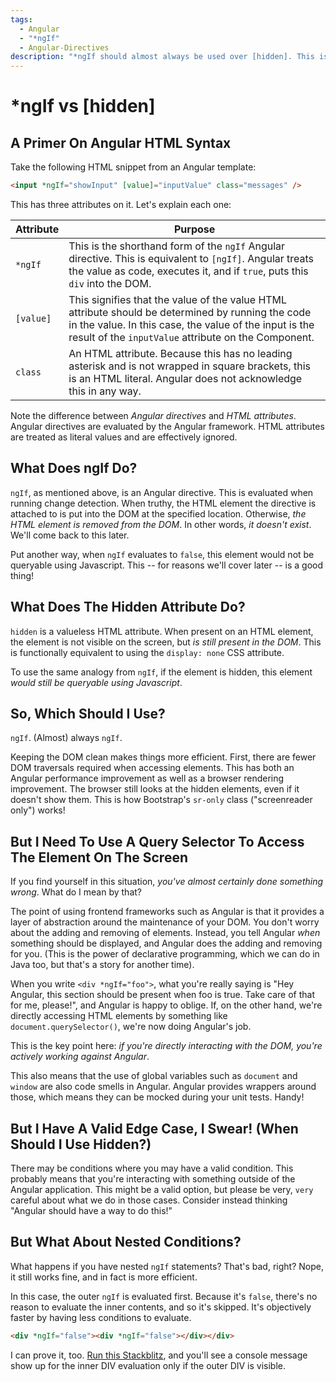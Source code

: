 ```yaml
---
tags:
  - Angular
  - "*ngIf"
  - Angular-Directives
description: "*ngIf should almost always be used over [hidden]. This is why."
---
```


# *ngIf vs [hidden]

## A Primer On Angular HTML Syntax

Take the following HTML snippet from an Angular template:

```html
<input *ngIf="showInput" [value]="inputValue" class="messages" />
```

This has three attributes on it. Let's explain each one:

| Attribute | Purpose                                                                                                                                                                                                             |
| --------- | ------------------------------------------------------------------------------------------------------------------------------------------------------------------------------------------------------------------- |
| `*ngIf`   | This is the shorthand form of the `ngIf` Angular directive. This is equivalent to `[ngIf]`. Angular treats the value as code, executes it, and if `true`, puts this `div` into the DOM.                             |
| `[value]` | This signifies that the value of the value HTML attribute should be determined by running the code in the value. In this case, the value of the input is the result of the `inputValue` attribute on the Component. |
| `class`   | An HTML attribute. Because this has no leading asterisk and is not wrapped in square brackets, this is an HTML literal. Angular does not acknowledge this in any way.                                               |

Note the difference between _Angular directives_ and _HTML attributes_. Angular
directives are evaluated by the Angular framework. HTML attributes are treated
as literal values and are effectively ignored.

## What Does ngIf Do?

`ngIf`, as mentioned above, is an Angular directive. This is evaluated when
running change detection. When truthy, the HTML element the directive is
attached to is put into the DOM at the specified location. Otherwise, _the HTML
element is removed from the DOM_. In other words, _it doesn't exist_. We'll come
back to this later.

Put another way, when `ngIf` evaluates to `false`, this element would not be
queryable using Javascript. This -- for reasons we'll cover later -- is a good
thing!

## What Does The Hidden Attribute Do?

`hidden` is a valueless HTML attribute. When present on an HTML element, the
element is not visible on the screen, but _is still present in the DOM_. This is
functionally equivalent to using the `display: none` CSS attribute.

To use the same analogy from `ngIf`, if the element is hidden, this element
_would still be queryable using Javascript_.

## So, Which Should I Use?

`ngIf`. (Almost) always `ngIf`.

Keeping the DOM clean makes things more efficient. First, there are fewer DOM
traversals required when accessing elements. This has both an Angular
performance improvement as well as a browser rendering improvement. The browser
still looks at the hidden elements, even if it doesn't show them. This is how
Bootstrap's `sr-only` class ("screenreader only") works!

## But I Need To Use A Query Selector To Access The Element On The Screen

If you find yourself in this situation, _you've almost certainly done something
wrong_. What do I mean by that?

The point of using frontend frameworks such as Angular is that it provides a
layer of abstraction around the maintenance of your DOM. You don't worry about
the adding and removing of elements. Instead, you tell Angular _when_ something
should be displayed, and Angular does the adding and removing for you. (This is
the power of declarative programming, which we can do in Java too, but that's a
story for another time).

When you write `<div *ngIf="foo">`, what you're really saying is "Hey Angular,
this section should be present when foo is true. Take care of that for me,
please!", and Angular is happy to oblige. If, on the other hand, we're directly
accessing HTML elements by something like `document.querySelector()`, we're now
doing Angular's job.

This is the key point here: _if you're directly interacting with the DOM, you're
actively working against Angular_.

This also means that the use of global variables such as `document` and `window`
are also code smells in Angular. Angular provides wrappers around those, which
means they can be mocked during your unit tests. Handy!

## But I Have A Valid Edge Case, I Swear! (When Should I Use Hidden?)

There may be conditions where you may have a valid condition. This probably
means that you're interacting with something outside of the Angular application.
This might be a valid option, but please be very, `very` careful about what we
do in those cases. Consider instead thinking "Angular should have a way to do
this!"

## But What About Nested Conditions?

What happens if you have nested `ngIf` statements? That's bad, right? Nope, it
still works fine, and in fact is more efficient.

In this case, the outer `ngIf` is evaluated first. Because it's `false`, there's
no reason to evaluate the inner contents, and so it's skipped. It's objectively
faster by having less conditions to evaluate.

```html
<div *ngIf="false"><div *ngIf="false"></div></div>
```

I can prove it, too.
[Run this Stackblitz](https://stackblitz.com/edit/stackblitz-starters-pfjn4y?devToolsHeight=33&file=src%2Fmain.ts),
and you'll see a console message show up for the inner DIV evaluation only if
the outer DIV is visible.

